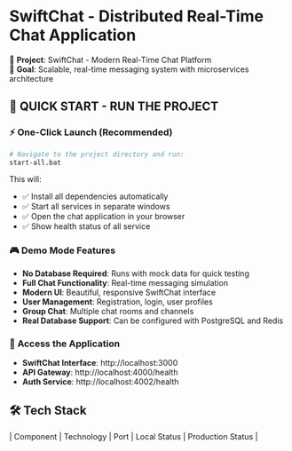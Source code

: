 # SwiftChat - Distributed Real-Time Chat Application

🔧 **Project**: SwiftChat - Modern Real-Time Chat Platform  
🎯 **Goal**: Scalable, real-time messaging system with microservices architecture

## 🚀 **QUICK START - RUN THE PROJECT**

### ⚡ **One-Click Launch** (Recommended)
```bash
# Navigate to the project directory and run:
start-all.bat
```
This will:
- ✅ Install all dependencies automatically
- ✅ Start all services in separate windows  
- ✅ Open the chat application in your browser
- ✅ Show health status of all service

### 🎮 **Demo Mode Features**
- **No Database Required**: Runs with mock data for quick testing
- **Full Chat Functionality**: Real-time messaging simulation
- **Modern UI**: Beautiful, responsive SwiftChat interface
- **User Management**: Registration, login, user profiles
- **Group Chat**: Multiple chat rooms and channels
- **Real Database Support**: Can be configured with PostgreSQL and Redis

### 📱 **Access the Application**
- **SwiftChat Interface**: http://localhost:3000
- **API Gateway**: http://localhost:4000/health
- **Auth Service**: http://localhost:4002/health

## 🛠️ Tech Stack

| Component | Technology | Port | Local Status | Production Status |
